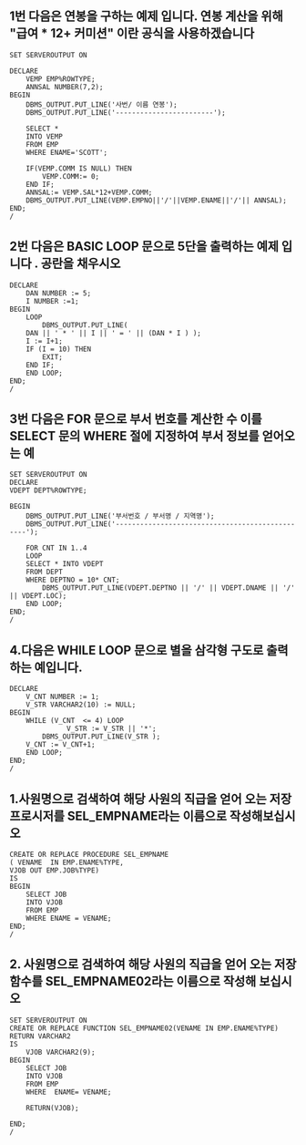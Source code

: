 ## 1번 다음은 연봉을 구하는 예제 입니다. 연봉 계산을 위해 "급여 * 12+ 커미션" 이란 공식을 사용하겠습니다

```
SET SERVEROUTPUT ON

DECLARE
	VEMP EMP%ROWTYPE;
	ANNSAL NUMBER(7,2);
BEGIN
	DBMS_OUTPUT.PUT_LINE('사번/ 이름 연봉');
	DBMS_OUTPUT.PUT_LINE('------------------------');

	SELECT *
	INTO VEMP
	FROM EMP
	WHERE ENAME='SCOTT';

	IF(VEMP.COMM IS NULL) THEN
		VEMP.COMM:= 0;
	END IF;
	ANNSAL:= VEMP.SAL*12+VEMP.COMM; 
	DBMS_OUTPUT.PUT_LINE(VEMP.EMPNO||'/'||VEMP.ENAME||'/'|| ANNSAL);
END;
/
```



## 2번 다음은 BASIC LOOP 문으로 5단을 출력하는 예제 입니다 . 공란을 채우시오

```SET SERVEROUTPUT ON
DECLARE
	DAN NUMBER := 5;
	I NUMBER :=1;
BEGIN
	LOOP
		DBMS_OUTPUT.PUT_LINE(
	DAN || ' * ' || I || ' = ' || (DAN * I ) );
	I := I+1;
	IF (I = 10) THEN
		EXIT;
	END IF;
	END LOOP;
END;
/
```

## 3번 다음은 FOR 문으로 부서 번호를 계산한 수 이를 SELECT 문의 WHERE 절에 지정하여 부서 정보를 얻어오는 예

```
SET SERVEROUTPUT ON
DECLARE
VDEPT DEPT%ROWTYPE;

BEGIN
	DBMS_OUTPUT.PUT_LINE('부서번호 / 부서명 / 지역명');
	DBMS_OUTPUT.PUT_LINE('------------------------------------------------');
	
	FOR CNT IN 1..4
	LOOP
	SELECT * INTO VDEPT
	FROM DEPT
	WHERE DEPTNO = 10* CNT;
		DBMS_OUTPUT.PUT_LINE(VDEPT.DEPTNO || '/' || VDEPT.DNAME || '/' || VDEPT.LOC);
	END LOOP;
END;
/
```

## 4.다음은 WHILE LOOP 문으로 별을 삼각형 구도로 출력하는 예입니다.
```SET SERVEROUTPUT ON
DECLARE
	V_CNT NUMBER := 1;
	V_STR VARCHAR2(10) := NULL;
BEGIN	
	WHILE (V_CNT  <= 4) LOOP
              V_STR := V_STR || '*'; 
		DBMS_OUTPUT.PUT_LINE(V_STR );
	V_CNT := V_CNT+1;
	END LOOP;
END;
/
```

## 1.사원명으로 검색하여 해당 사원의 직급을 얻어 오는 저장 프로시저를 SEL_EMPNAME라는 이름으로 작성해보십시오

```SET SERVEROUTPUT ON
CREATE OR REPLACE PROCEDURE SEL_EMPNAME
( VENAME  IN EMP.ENAME%TYPE,
VJOB OUT EMP.JOB%TYPE)
IS
BEGIN
	SELECT JOB
	INTO VJOB
	FROM EMP
	WHERE ENAME = VENAME; 
END;
/
```

## 2. 사원명으로 검색하여 해당 사원의 직급을 얻어 오는 저장 함수를 SEL_EMPNAME02라는 이름으로 작성해 보십시오
```
SET SERVEROUTPUT ON
CREATE OR REPLACE FUNCTION SEL_EMPNAME02(VENAME IN EMP.ENAME%TYPE)
RETURN VARCHAR2
IS
	VJOB VARCHAR2(9);
BEGIN
	SELECT JOB
	INTO VJOB
	FROM EMP
	WHERE  ENAME= VENAME; 

	RETURN(VJOB);
	
END;
/
```